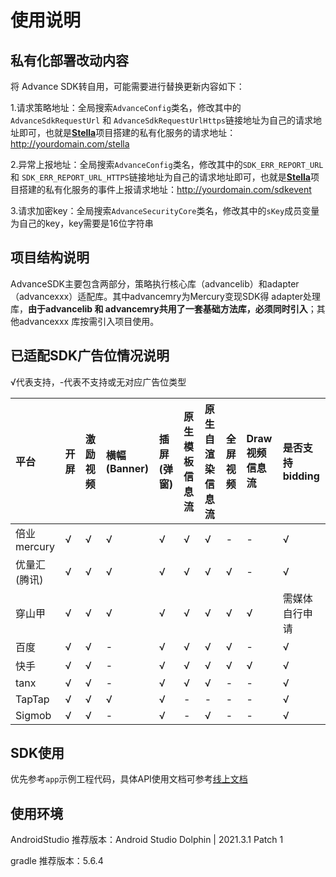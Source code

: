 # 使用说明

## 私有化部署改动内容

将 Advance SDK转自用，可能需要进行替换更新内容如下：

1.请求策略地址：全局搜索`AdvanceConfig`类名，修改其中的`AdvanceSdkRequestUrl` 和 `AdvanceSdkRequestUrlHttps`链接地址为自己的请求地址即可，也就是[**Stella**](https://github.com/bayescom/EasyAds-Pro_Stella)项目搭建的私有化服务的请求地址：http://yourdomain.com/stella

2.异常上报地址：全局搜索`AdvanceConfig`类名，修改其中的`SDK_ERR_REPORT_URL` 和 `SDK_ERR_REPORT_URL_HTTPS`链接地址为自己的请求地址即可，也就是[**Stella**](https://github.com/bayescom/EasyAds-Pro_Stella)项目搭建的私有化服务的事件上报请求地址：http://yourdomain.com/sdkevent

3.请求加密key：全局搜索`AdvanceSecurityCore`类名，修改其中的`sKey`成员变量为自己的key，key需要是16位字符串


## 项目结构说明

AdvanceSDK主要包含两部分，策略执行核心库（advancelib）和adapter（advancexxx）适配库。其中advancemry为Mercury变现SDK得 adapter处理库，**由于advancelib 和 advancemry共用了一套基础方法库，必须同时引入**；其他advancexxx 库按需引入项目使用。


## 已适配SDK广告位情况说明

√代表支持，-代表不支持或无对应广告位类型

| 平台      | 	开屏 | 激励视频 | 横幅(Banner)| 插屏(弹窗) | 原生模板信息流 | 原生自渲染信息流 | 全屏视频 |Draw视频信息流|是否支持bidding
|:--------|:---------------|  :---------------|  :---------------|  :---------------|  :---------------|  :---------------|:--------| :--------|   :---------------|
| 倍业mercury        |√ |√ |√ |√ |√ |√ | -|- |√
| 优量汇(腾讯) |√ |√ |√ |√ |√ |√ |√ |- |√
| 穿山甲      |√ |√ |√ |√|√|√ |√ |√ |需媒体自行申请
| 百度        |√ |√ |- | √ | √ |√| √ |- |√
| 快手        |√ |√ | - | √ | √|√ | √|√|√
| tanx        |√|√|- |√ |√ |√| -|- |√
| TapTap       |√|√|√ |√ |- |-| -|- |√
| Sigmob       |√|√|- |√ |- |√| -|- |√



## SDK使用


优先参考`app`示例工程代码，具体API使用文档可参考[线上文档](https://www.bayescom.com/docsify/docs/#/advance/android/start/start)

## 使用环境

AndroidStudio 推荐版本：Android Studio Dolphin | 2021.3.1 Patch 1

gradle 推荐版本：5.6.4
